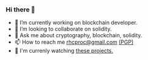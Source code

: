 ### Hi there 👋

- 🔭 I’m currently working on blockchain developer.
- 👯 I’m looking to collaborate on solidity.
- 💬 Ask me about cryptography, blockchain, solidity.
- 📫 How to reach me rhcproc@gmail.com [(PGP)](https://github.com/rhcproc/rhcproc/blob/main/pubkey.asc)
- 🔭 I'm currenly watching [these projects.](https://github.com/stars/rhcproc/lists/todo)
 
